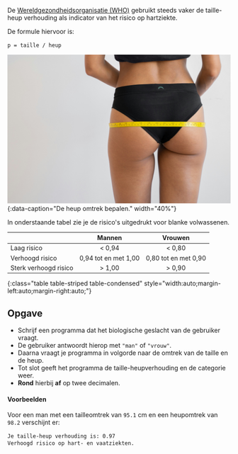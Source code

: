 De <a href="https://nl.wikipedia.org/wiki/Wereldgezondheidsorganisatie" target="_blank">Wereldgezondheidsorganisatie (WHO)</a> gebruikt steeds vaker de taille-heup verhouding als indicator van het risico op hartziekte. 

De formule hiervoor is: 
```
p = taille / heup
```

![De heup omtrek bepalen.](media/huha-inc.jpg "Foto door Huha Inc. op Unsplash."){:data-caption="De heup omtrek bepalen." width="40%"}


In onderstaande tabel zie je de risico's uitgedrukt voor blanke volwassenen.

|                       | Mannen        |   Vrouwen     |
|:----------------------|:-------------:|:-------------:|
| Laag risico           | < 0,94        | < 0,80        |
| Verhoogd risico       | 0,94 tot en met 1,00 | 0,80 tot en met 0,90 |
| Sterk verhoogd risico | > 1,00        | > 0,90        |
{:class="table table-striped table-condensed" style="width:auto;margin-left:auto;margin-right:auto;"}

## Opgave
* Schrijf een programma dat het biologische geslacht van de gebruiker vraagt.
* De gebruiker antwoordt hierop met `"man"` of `"vrouw"`.
* Daarna vraagt je programma in volgorde naar de omtrek van de taille en de heup.
* Tot slot geeft het programma de taille-heupverhouding en de categorie weer.
* **Rond** hierbij **af** op twee decimalen.

#### Voorbeelden
Voor een man met een tailleomtrek van `95.1` cm en een heupomtrek van `98.2` verschijnt er:
```
Je taille-heup verhouding is: 0.97
Verhoogd risico op hart- en vaatziekten.
```
